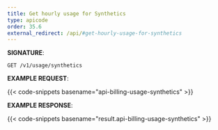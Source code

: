 ```yaml
---
title: Get hourly usage for Synthetics
type: apicode
order: 35.6
external_redirect: /api/#get-hourly-usage-for-synthetics
---
```


**SIGNATURE**:

`GET /v1/usage/synthetics`

**EXAMPLE REQUEST**:

{{< code-snippets basename="api-billing-usage-synthetics" >}}

**EXAMPLE RESPONSE**:

{{< code-snippets basename="result.api-billing-usage-synthetics" >}}
